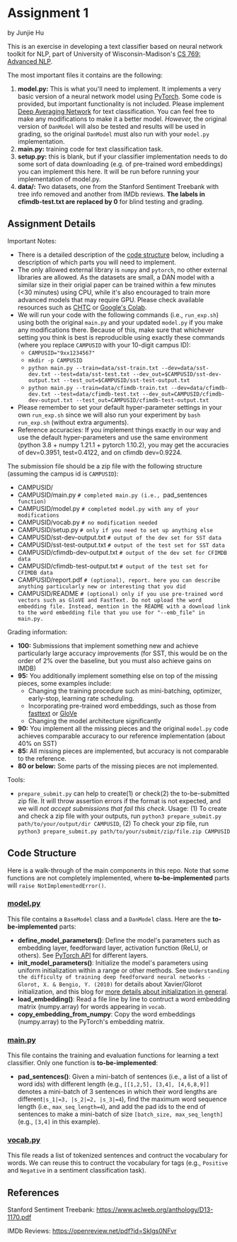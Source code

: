 # Assignment 1
by Junjie Hu

This is an exercise in developing a text classifier based on neural network toolkit for NLP, part of University of Wisconsin-Madison's [CS 769: Advanced NLP](https://junjiehu.github.io/cs769-spring22/).

The most important files it contains are the following:
1. **model.py:** This is what you'll need to implement. It implements a very basic version of a neural network model using [PyTorch](https://github.com/pytorch/pytorch). Some code is provided, but important functionality is not included. Please implement [Deep Averaging Network](https://www.aclweb.org/anthology/P15-1162.pdf) for text classification. You can feel free to make any modifications to make it a better model. *However,* the original version of `DanModel` will also be tested and results will be used in grading, so the original `DanModel` must also run with your `model.py` implementation.
2. **main.py:** training code for text classification task.
3. **setup.py:** this is blank, but if your classifier implementation needs to do some sort of data downloading (e.g. of pre-trained word embeddings) you can implement this here. It will be run before running your implementation of model.py.
4. **data/:** Two datasets, one from the Stanford Sentiment Treebank with tree info removed and another from IMDb reviews. **The labels in cfimdb-test.txt are replaced by 0** for blind testing and grading.

## Assignment Details

Important Notes:
- There is a detailed description of the [code structure](#code-structure) below, including a description of which parts you will need to implement. 
- The only allowed external library is `numpy` and `pytorch`, no other external libraries are allowed. As the datasets are small, a DAN model with a similar size in their origial paper can be trained within a few minutes (<30 minutes) using CPU, while it's also encouraged to train more advanced models that may require GPU. Please check available resources such as [CHTC](https://chtc.cs.wisc.edu/) or [Google's Colab](https://colab.research.google.com/).
- We will run your code with the following commands (i.e., `run_exp.sh`) using both the original `main.py` and your updated `model.py` if you make any modifications there. Because of this, make sure that whichever setting you think is best is reproducible using exactly these commands (where you replace `CAMPUSID` with your 10-digit campus ID):
    - `CAMPUSID="9xx1234567"`
    - `mkdir -p CAMPUSID`
    - `python main.py --train=data/sst-train.txt --dev=data/sst-dev.txt --test=data/sst-test.txt --dev_out=$CAMPUSID/sst-dev-output.txt --test_out=$CAMPUSID/sst-test-output.txt`
    - `python main.py --train=data/cfimdb-train.txt --dev=data/cfimdb-dev.txt --test=data/cfimdb-test.txt --dev_out=CAMPUSID/cfimdb-dev-output.txt --test_out=CAMPUSID/cfimdb-test-output.txt`
- Please remember to set your default hyper-parameter settings in your own `run_exp.sh` since we will also run your experiment by `bash run_exp.sh` (without extra arguments).
- Reference accuracies: If you implement things exactly in our way and use the default hyper-parameters and use the same environment (python 3.8 + numpy 1.21.1 + pytorch 1.10.2), you may get the accuracies of dev=0.3951, test=0.4122, and on cfimdb dev=0.9224.

The submission file should be a zip file with the following structure (assuming the campus id is `CAMPUSID`):

- CAMPUSID/
- CAMPUSID/main.py `# completed main.py (i.e., `pad_sentences` function)`
- CAMPUSID/model.py `# completed model.py with any of your modifications`
- CAMPUSID/vocab.py `# no modification needed`
- CAMPUSID/setup.py `# only if you need to set up anything else`
- CAMPUSID/sst-dev-output.txt `# output of the dev set for SST data`
- CAMPUSID/sst-test-output.txt `# output of the test set for SST data`
- CAMPUSID/cfimdb-dev-output.txt `# output of the dev set for CFIMDB data`
- CAMPUSID/cfimdb-test-output.txt `# output of the test set for CFIMDB data`
- CAMPUSID/report.pdf `# (optional), report. here you can describe anything particularly new or interesting that you did`
- CAMPUSID/README `# (optional) only if you use pre-trained word vectors such as GloVE and FastText. Do not upload the word embedding file. Instead, mention in the README with a download link to the word embedding file that you use for "--emb_file" in main.py.`

Grading information:
- **100:** Submissions that implement something new and achieve particularly large accuracy improvements (for SST, this would be on the order of 2\% over the baseline, but you must also achieve gains on IMDB)
- **95:** You additionally implement something else on top of the missing pieces, some examples include:
    - Changing the training procedure such as mini-batching, optimizer, early-stop, learning rate scheduling.
    - Incorporating pre-trained word embeddings, such as those from [fasttext](https://fasttext.cc/) or [GloVe](https://nlp.stanford.edu/projects/glove/)
    - Changing the model architecture significantly
- **90:** You implement all the missing pieces and the original `model.py` code achieves comparable accuracy to our reference implementation (about 40% on SST)
- **85:** All missing pieces are implemented, but accuracy is not comparable to the reference.
- **80 or below:** Some parts of the missing pieces are not implemented.

Tools:
- `prepare_submit.py` can help to create(1) or check(2) the to-be-submitted zip file. It will throw assertion errors if the format is not expected, and we will *not accept submissions that fail this check*. Usage: (1) To create and check a zip file with your outputs, run `python3 prepare_submit.py path/to/your/output/dir CAMPUSID`, (2) To check your zip file, run `python3 prepare_submit.py path/to/your/submit/zip/file.zip CAMPUSID`

## Code Structure
Here is a walk-through of the main components in this repo. Note that some functions are not completely implemented, where **to-be-implemented** parts will `raise NotImplementedError()`. 

### [model.py](model.py)
This file contains a `BaseModel` class and a `DanModel` class. Here are the **to-be-implemented** parts:
- **define_model_parameters()**: Define the model's parameters such as embedding layer, feedforward layer, activation function (ReLU, or others). See [PyTorch API](https://pytorch.org/docs/stable/nn.html) for different layers.
- **init_model_parameters()**: Initialize the model's parameters using uniform initialization within a range or other methods. See `Understanding the difficulty of training deep feedforward neural networks - Glorot, X. & Bengio, Y. (2010)` for details about Xavier/Glorot initialization, and this blog for [more details about initialization in general](https://towardsdatascience.com/weight-initialization-in-neural-networks-a-journey-from-the-basics-to-kaiming-954fb9b47c79).
- **load_embedding()**: Read a file line by line to contruct a word embedding matrix (numpy.array) for words appearing in `vocab`.
- **copy_embedding_from_numpy**: Copy the word embeddings (numpy.array) to the PyTorch's embedding matrix.

### [main.py](main.py)
This file contains the training and evaluation functions for learning a text classifier. Only one function is **to-be-implemented**:
- **pad_sentences()**: Given a mini-batch of sentences (i.e., a list of a list of word ids) with different length (e.g., `[[1,2,5], [3,4], [4,6,8,9]]` denotes a mini-batch of 3 sentences in which their word lengths are different`|s_1|=3, |s_2|=2, |s_3|=4`), find the maximum word sequence length (i.e., `max_seq_length=4`), and add the pad ids to the end of sentences to make a mini-batch of size `[batch_size, max_seq_length]` (e.g., `[3,4]` in this example). 

### [vocab.py](vocab.py)
This file reads a list of tokenized sentences and contruct the vocabulary for words. We can reuse this to contruct the vocabulary for tags (e.g., `Positive` and `Negative` in a sentiment classification task). 

## References

Stanford Sentiment Treebank: https://www.aclweb.org/anthology/D13-1170.pdf

IMDb Reviews: https://openreview.net/pdf?id=Sklgs0NFvr
